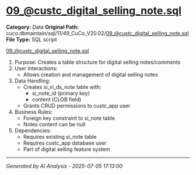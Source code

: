 # 09_@custc_digital_selling_note.sql

**Category:** Data
**Original Path:** cuco.dbmaintain/sql/11/49_CuCo_V20.02/09_@custc_digital_selling_note.sql
**File Type:** SQL script

09_@custc_digital_selling_note.sql
1. Purpose: Creates a table structure for digital selling notes/comments
2. User Interactions:
   - Allows creation and management of digital selling notes
3. Data Handling:
   - Creates si_vi_ds_note table with:
     - si_note_id (primary key)
     - content (CLOB field)
   - Grants CRUD permissions to custc_app user
4. Business Rules:
   - Foreign key constraint to si_note table
   - Notes content can be null
5. Dependencies:
   - Requires existing si_note table
   - Requires custc_app database user
   - Part of digital selling feature system

---
*Generated by AI Analysis - 2025-07-05 17:13:00*
